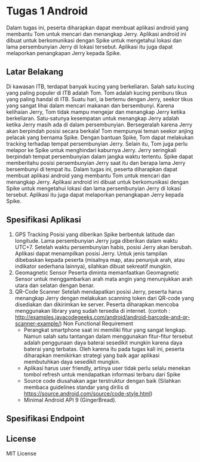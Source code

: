 # Tugas 1 Android

Dalam tugas ini, peserta diharapkan dapat membuat aplikasi android yang membantu Tom untuk mencari dan menangkap Jerry. Aplikasi android ini dibuat untuk berkomunikasi dengan Spike untuk mengetahui lokasi dan lama persembunyian Jerry di lokasi tersebut. Aplikasi itu juga dapat melaporkan penangkapan Jerry kepada Spike.

## Latar Belakang
Di  kawasan  ITB,  terdapat  banyak  kucing  yang  berkeliaran.  Salah  satu  kucing  yang  paling 
populer di ITB adalah Tom. Tom adalah kucing pemburu tikus yang paling handal di ITB. Suatu 
hari,  ia  bertemu  dengan  Jerry,  seekor  tikus  yang  sangat  lihai  dalam  mencari  makanan  dan 
bersembunyi. Karena kelihaian Jerry, Tom tidak mampu mengejar dan menangkap Jerry ketika 
berkeliaran. Satu-satunya kesempatan untuk menangkap Jerry adalah ketika Jerry masih ada di 
dalam persembunyian. Bersegeralah karena Jerry akan berpindah posisi secara berkala!
Tom  mempunyai  teman  seekor  anjing  pelacak yang  bernama  Spike.  Dengan  bantuan  Spike, 
Tom  dapat  melakukan  tracking  terhadap  tempat  persembunyian  Jerry.  Selain  itu,  Tom  juga 
perlu  melapor ke  Spike untuk menghindari kaburnya  Jerry.  Jerry  seringkali  berpindah  tempat 
persembunyian dalam jangka waktu tertentu. Spike dapat memberitahu posisi persembunyian 
Jerry saat itu dan berapa lama Jerry bersembunyi di tempat itu.
Dalam  tugas  ini,  peserta  diharapkan  dapat  membuat  aplikasi  android  yang  membantu  Tom 
untuk mencari dan menangkap Jerry. Aplikasi android ini dibuat untuk berkomunikasi dengan 
Spike  untuk  mengetahui  lokasi  dan  lama  persembunyian  Jerry  di  lokasi  tersebut.  Aplikasi  itu 
juga dapat melaporkan penangkapan Jerry kepada Spike.

## Spesifikasi Aplikasi
1. 	GPS Tracking
	Posisi yang diberikan Spike berbentuk latitude dan longitude. Lama persembunyian Jerry juga 
	diberikan dalam waktu UTC+7. Setelah waktu persembunyian habis, posisi Jerry akan berubah. 
	Aplikasi  dapat  menampilkan  posisi  Jerry.  Untuk  jenis  tampilan  dibebaskan  kepada  peserta 
	(misalnya  map,  atau  penunjuk  arah,  atau  indikator  sederhana  lainnya),  silahkan  dibuat  sekreatif mungkin.
2. 	Geomagnetic Sensor
	Peserta diminta memanfaatkan Geomagnetic Sensor untuk menggambarkan arah mata angin 
	yang menunjukkan arah utara dan selatan dengan benar.
3. 	QR-Code Scanner
	Setelah  mendapatkan  posisi  Jerry,  peserta  harus  menangkap  Jerry  dengan  melakukan 
	scanning  token  dari  QR-code  yang  disediakan  dan  dikirimkan  ke  server.  Peserta  diharapkan 
	mencoba menggunakan library yang sudah tersedia di internet. 
	(contoh : http://examples.javacodegeeks.com/android/android-barcode-and-qr-scanner-example/)
	Non Functional Requirement
	-  	Perangkat  smartphone  saat  ini  memiliki  fitur  yang  sangat  lengkap.  Namun  salah  satu 
		tantangan  dalam  menggunakan  fitur-fitur  tersebut  adalah  penggunaan  daya  baterai 
		sesedikit mungkin karena daya baterai yang terbatas. Oleh karena itu pada tugas kali 
		ini, peserta diharapkan memikirkan strategi yang baik agar aplikasi membutuhkan daya 
		sesedikit mungkin.
	-  Aplikasi  harus  user  friendly,  artinya  user  tidak  perlu  selalu  menekan  tombol  refresh
		untuk mendapatkan informasi terbaru dari Spike
	-  Source  code  diusahakan  agar  terstruktur  dengan  baik  (Silahkan  membaca  guidelines
		standar yang dirilis di https://source.android.com/source/code-style.html) 
	-  Minimal Android API 9 (GingerBread).
	
## Spesifikasi Endpoint

## License

MIT License